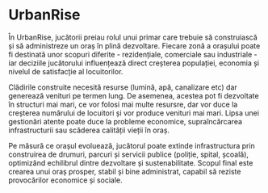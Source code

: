 # UrbanRise


În UrbanRise, jucătorii preiau rolul unui primar care trebuie să construiască și să administreze un oraș în plină dezvoltare. Fiecare zonă a orașului poate fi destinată unor scopuri diferite - rezidențiale, comerciale sau industriale - iar deciziile jucătorului influențează direct creșterea populației, economia și nivelul de satisfacție al locuitorilor.

Clădirile construite necesită resurse (lumină, apă, canalizare etc) dar generează venituri pe termen lung. De asemenea, acestea pot fi dezvoltate în structuri mai mari, ce vor folosi mai multe resursre, dar vor duce la creșterea numărului de locuitori și vor produce venituri mai mari. Lipsa unei gestionări atente poate duce la probleme economice, supraîncărcarea infrastructurii sau scăderea calității vieții în oraș.

Pe măsură ce orașul evoluează, jucătorul poate extinde infrastructura prin construirea de drumuri, parcuri și servicii publice (poliție, spital, școală), optimizând echilibrul dintre dezvoltare și sustenabilitate. Scopul final este crearea unui oraș prosper, stabil și bine administrat, capabil să reziste provocărilor economice și sociale.

